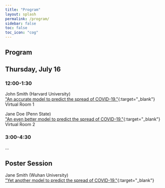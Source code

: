 ```yaml
---
title: "Program"
layout: splash
permalink: /program/
sidebar: false
toc: false
toc_icon: "cog"
---
```


## Program

## Thursday, July 16

### 12:00-1:30

John Smith (Harvard University) <br>
["An accurate model to predict the spread of COVID-19."](/smith/){:target="_blank"} <br>
Virtual Room 1

Jane Doe (Penn State) <br>
["An even better model to predict the spread of COVID-19."](/doe/){:target="_blank"} <br>
Virtual Room 2

### 3:00-4:30

...

## Poster Session

Jane Smith (Wuhan University) <br>
["Yet another model to predict the spread of COVID-19."](/jsmith/){:target="_blank"} <br>
